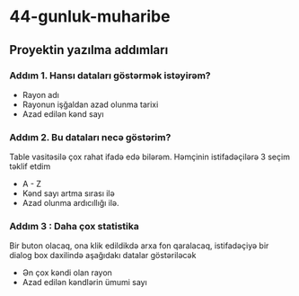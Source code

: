 # 44-gunluk-muharibe

## Proyektin yazılma addımları
### Addım 1. Hansı dataları göstərmək istəyirəm?
- Rayon adı
- Rayonun işğaldan azad olunma tarixi
- Azad edilən kənd sayı

### Addım 2. Bu dataları necə göstərim?
Table vasitəsilə çox rahat ifadə edə bilərəm.
Həmçinin istifadəçilərə 3 seçim təklif etdim
- A - Z 
- Kənd sayı artma sırası ilə
- Azad olunma ardıcıllığı ilə.

### Addım 3 : Daha çox statistika
Bir buton olacaq, ona klik edildikdə arxa fon qaralacaq,
istifadəçiyə bir dialog box daxilində aşağıdakı datalar göstəriləcək
- Ən çox kəndi olan rayon
- Azad edilən kəndlərin ümumi sayı
